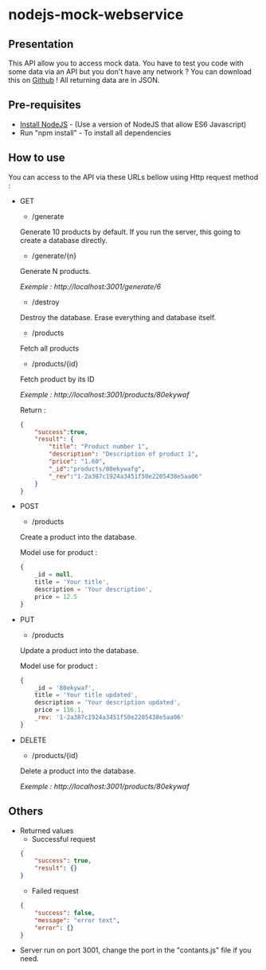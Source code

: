 # nodejs-mock-webservice

## Presentation
This API allow you to access mock data. You have to test you code with some data via an API but you don't have any network ? You can download this on [Github](https://github.com/MISTERSOFT/nodejs-mock-webservice) !
All returning data are in JSON.

## Pre-requisites
* [Install NodeJS](https://nodejs.org/en/) - (Use a version of NodeJS that allow ES6 Javascript)
* Run "npm install" - To install all dependencies

## How to use
You can access to the API via these URLs bellow using Http request method :

* GET
    * /generate
    
    Generate 10 products by default. If you run the server, this going to create a database directly.
    
    * /generate/{n}
    
    Generate N products.
    
    _Exemple : http://localhost:3001/generate/6_
    
    * /destroy
    
    Destroy the database. Erase everything and database itself.
    
    * /products
    
    Fetch all products
    
    * /products/{id}
    
    Fetch product by its ID
    
    _Exemple : http://localhost:3001/products/80ekywaf_
    
    Return :
    ```json
    {
        "success":true,
        "result": {
            "title": "Product number 1", 
            "description": "Description of product 1",
            "price": "1.60",
            "_id":"products/80ekywafg",
            "_rev":"1-2a387c1924a3451f50e2205438e5aa06"
        }
    }
    ```
* POST
    * /products
    
    Create a product into the database.
    
    Model use for product :
    ```javascript
    {
        _id = null,
        title = 'Your title',
        description = 'Your description',
        price = 12.5
    }
    ```
* PUT
    * /products
    
    Update a product into the database.
    
    Model use for product :
    ```javascript
    {
        _id = '80ekywaf',
        title = 'Your title updated',
        description = 'Your description updated',
        price = 116.1,
        _rev: '1-2a387c1924a3451f50e2205438e5aa06'
    }
    ```
* DELETE
    * /products/{id}
    
    Delete a product into the database.
    
    _Exemple : http://localhost:3001/products/80ekywaf_

## Others
* Returned values
    * Successful request
    ```json
    {
        "success": true,
        "result": {}
    }
    ```
    * Failed request
    ```json
    {
        "success": false,
        "message": "error text",
        "error": {}
    }
    ```
* Server run on port 3001, change the port in the "contants.js" file if you need.
